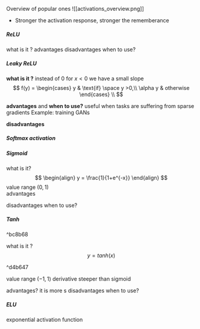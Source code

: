 Overview of popular ones 
![[activations_overview.png]]


* Stronger the activation response, stronger the rememberance


##### ReLU
what is it ? 
advantages
disadvantages
when to use?



##### Leaky ReLU
**what is it ?** 
instead of $0$ for $x<0$ we have a small slope
$$
f(y) = 
\begin{cases}
y & \text{if} \space y >0,\\
\alpha y & otherwise
\end{cases}
\\
$$

**advantages** and **when to use?**
useful when tasks are suffering from sparse gradients
Example:
	training GANs

**disadvantages**




##### Softmax activation

##### Sigmoid
what is it?
$$
\begin{align}
y = \frac{1}{1+e^{-x}}
\end{align}
$$
value range $(0,1)$   
advantages

disadvantages
when to use?

##### Tanh

^bc8b68

what is it ? 
$$
y = tanh(x)
$$

^d4b647

value range $(-1,1)$ 
derivative steeper than sigmoid

advantages?
it is more s
disadvantages
when to use?


##### ELU
exponential activation function

